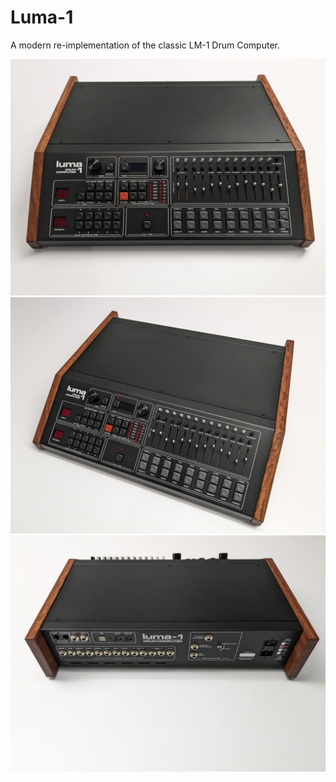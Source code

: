 # Luma-1
A modern re-implementation of the classic LM-1 Drum Computer.

<p align="middle">
  <img src="Luma-1 Pics/Luma-1_Bubinga_Front.jpg" width="550" title="Luma-1">
  <img src="Luma-1 Pics/Luma-1_Bubinga_right.jpg" width="550" title="Luma-1">
  <img src="Luma-1 Pics/Luma-1_Bubinga_Rear.jpg" width="550" title="Luma-1">
</p>
